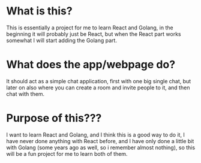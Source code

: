 # What is this?

This is essentially a project for me to learn React and Golang, in the beginning it will probably just be React, but when the React part works somewhat I will start adding the Golang part.

# What does the app/webpage do?

It should act as a simple chat application, first with one big single chat, but later on also where you can create a room and invite people to it, and then chat with them.

# Purpose of this???

I want to learn React and Golang, and I think this is a good way to do it, I have never done anything with React before, and I have only done a little bit with Golang (some years ago as well, so i remember almost nothing), so this will be a fun project for me to learn both of them.

